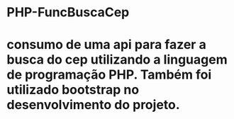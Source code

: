# PHP-FuncBuscaCep

# consumo de uma api para fazer a busca do cep utilizando a linguagem de programação PHP. Também foi utilizado bootstrap no desenvolvimento do projeto.
